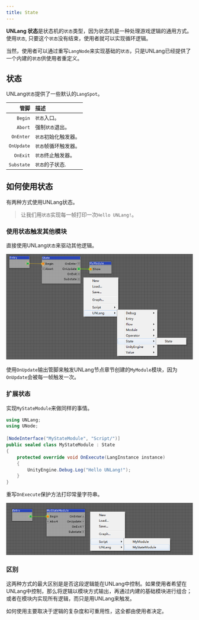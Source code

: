 ```yaml
---
title: State
---
```


**UNLang 状态**是状态机的`状态`类型，因为状态机是一种处理游戏逻辑的通用方式。使用`状态`, 只要这个`状态`没有结束，使用者就可以实现循环逻辑。

当然，使用者可以通过重写`LangNode`来实现基础的`状态`，只是UNLang已经提供了一个内建的`状态`供使用者重定义。

## 状态

UNLang`状态`提供了一些默认的`LangSpot`。

|管脚|描述|
|--:|:--|
|`Begin`|`状态`入口。|
|`Abort`|强制`状态`退出。|
|`OnEnter`|`状态`初始化触发器。|
|`OnUpdate`|`状态`帧循环触发器。|
|`OnExit`|`状态`终止触发器。|
|`Substate`|`状态`的子状态.|

## 如何使用状态

有两种方式使用UNLang状态。

> 让我们用`状态`实现每一帧打印一次`Hello UNLang!`。

### 使用状态触发其他模块

直接使用UNLang`状态`来驱动其他逻辑。

![unlang-state](../../assets/unlang-state.png)

使用`OnUpdate`输出管脚来触发UNLang节点章节创建的`MyModule`模块，因为`OnUpdate`会被每一帧触发一次。

### 扩展状态

实现`MyStateModule`来做同样的事情。

```csharp
using UNLang;
using UNode;

[NodeInterface("MyStateModule", "Script/")]
public sealed class MyStateModule : State
{
    protected override void OnExecute(LangInstance instance)
    {
        UnityEngine.Debug.Log("Hello UNLang!");
    }
}
```

重写`OnExecute`保护方法打印常量字符串。

![unlang-mystate](../../assets/unlang-mystate.png)

### 区别

这两种方式的最大区别是是否这段逻辑能在UNLang中控制。如果使用者希望在UNLang中控制，那么将逻辑以模块方式输出，再通过内建的基础模块进行组合；或者在模块内实现所有逻辑，而只是用UNLang来触发。

如何使用主要取决于逻辑的复杂度和可重用性，这全都由使用者决定。
